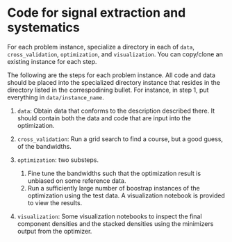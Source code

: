 Code for signal extraction and systematics
===

For each problem instance, specialize a directory in each of `data`, `cross_validation`, `optimization`, and `visualization`. You can copy/clone an existing instance for each step. 

The following are the steps for each problem instance. All code and data should be placed into the specialized directory instance that resides in the directory listed in the correspodining bullet. For instance, in step 1, put everything in `data/instance_name`.

1. `data`: Obtain data that conforms to the description described there. It should contain both the data and code that are input into the optimization.
2. `cross_validation`: Run a grid search to find a course, but a good guess, of the bandwidths. 
3. `optimization`: two substeps. 

    1. Fine tune the bandwidths such that the optimization result is unbiased on some reference data. 
    2. Run a sufficiently large number of boostrap instances of the optimization using the test data. A visualization notebook is provided to view the results. 
4. `visualization`: Some visualization notebooks to inspect the final component densities and the stacked densities using the minimizers output from the optimizer. 
